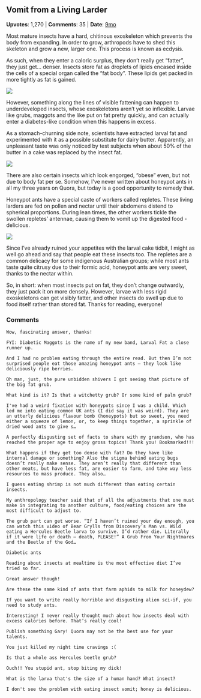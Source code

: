## Vomit from a Living Larder
    
**Upvotes**: 1,270 | **Comments**: 35 | **Date**: [9mo](https://www.quora.com/Can-insects-be-fat-obese-If-so-what-does-it-look-like/answer/Gary-Meaney)

Most mature insects have a hard, chitinous exoskeleton which prevents the body from expanding. In order to grow, arthropods have to shed this skeleton and grow a new, larger one. This process is known as ecdysis.

As such, when they enter a caloric surplus, they don’t really get “fatter”, they just get… denser. Insects store fat as droplets of lipids encased inside the cells of a special organ called the “fat body”. These lipids get packed in more tightly as fat is gained.

![](https://qph.fs.quoracdn.net/main-qimg-ceb0666af81e0e36f0e5dd0d3df00eaf-lq)

However, something along the lines of visible fattening can happen to underdeveloped insects, whose exoskeletons aren’t yet so inflexible. Larvae like grubs, maggots and the like put on fat pretty quickly, and can actually enter a diabetes-like condition when this happens in excess.

As a stomach-churning side note, scientists have extracted larval fat and experimented with it as a possible substitute for dairy butter. Apparently, an unpleasant taste was only noticed by test subjects when about 50% of the butter in a cake was replaced by the insect fat.

![](https://qph.fs.quoracdn.net/main-qimg-6e7a2f9ee79cf15621e27d5875c9119f-lq)

There are also certain insects which look engorged, “obese” even, but not due to body fat per se. Somehow, I’ve never written about honeypot ants in all my three years on Quora, but today is a good opportunity to remedy that.

Honeypot ants have a special caste of workers called repletes. These living larders are fed on pollen and nectar until their abdomens distend to spherical proportions. During lean times, the other workers tickle the swollen repletes’ antennae, causing them to vomit up the digested food - delicious.

![](https://qph.fs.quoracdn.net/main-qimg-e90142afab4d0a805898803669ab8d3c-pjlq)

Since I’ve already ruined your appetites with the larval cake tidbit, I might as well go ahead and say that people eat these insects too. The repletes are a common delicacy for some indigenous Australian groups; while most ants taste quite citrusy due to their formic acid, honeypot ants are very sweet, thanks to the nectar within.

So, in short: when most insects put on fat, they don’t change outwardly, they just pack it on more densely. However, larvae with less rigid exoskeletons can get visibly fatter, and other insects do swell up due to food itself rather than stored fat. Thanks for reading, everyone!

### Comments

```
Wow, fascinating answer, thanks!

FYI: Diabetic Maggots is the name of my new band, Larval Fat a close runner up.

And I had no problem eating through the entire read. But then I’m not surprised people eat those amazing honeypot ants — they look like deliciously ripe berries.
```

```
Oh man, just, the pure unbidden shivers I got seeing that picture of the big fat grub.

What kind is it? Is that a witchetty grub? Or some kind of palm grub?
```

```
I've had a weird fixation with honeypots since I was a child. Which led me into eating common UK ants (I did say it was weird). They are an utterly delicious flavour bomb (honeypots) but so sweet, you need either a squeeze of lemon, or, to keep things together, a sprinkle of dried wood ants to give s…
```

```
A perfectly disgusting set of facts to share with my grandson, who has reached the proper age to enjoy gross topics! Thank you! Bookmarked!!!
```

```
What happens if they get too dense with fat? Do they have like internal damage or something? Also the stigma behind eating bugs doesn’t really make sense. They aren’t really that different than other meats, but have less fat, are easier to farm, and take way less resources to mass produce. They also…
```

```
I guess eating shrimp is not much different than eating certain insects.

My anthropology teacher said that of all the adjustments that one must make in integrating to another culture, food/eating choices are the most difficult to adjust to.
```

```
The grub part can get worse. “If I haven’t ruined your day enough, you can watch this video of Bear Grylls from Discovery’s Man vs. Wild eating a Hercules Beetle larva to survive. I’d rather die. Literally if it were life or death – death, PLEASE!” A Grub From Your Nightmares and the Beetle of the God…
```

```
Diabetic ants
```

```
Reading about insects at mealtime is the most effective diet I’ve tried so far.

Great answer though!
```

```
Are these the same kind of ants that farm aphids to milk for honeydew?
```

```
If you want to write really horrible and disgusting alien sci-if, you need to study ants.
```

```
Interesting! I never really thought much about how insects deal with excess calories before. That’s really cool!
```

```
Publish something Gary! Quora may not be the best use for your talents.
```

```
You just killed my night time cravings :(
```

```
Is that a whole ass Hercules beetle grub?
```

```
Ouch!! You stupid ant, stop biting my dick!
```

```
What is the larva that's the size of a human hand? What insect?
```

```
I don't see the problem with eating insect vomit; honey is delicious.
```

